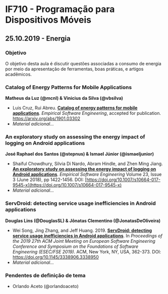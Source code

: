 # IF710 - Programação para Dispositivos Móveis

## 25.10.2019 - Energia

### Objetivo

O objetivo desta aula é discutir questões associadas a consumo de energia por meio da apresentação de ferramentas, boas práticas, e artigos acadêmicos. 

### Catalog of Energy Patterns for Mobile Applications
**Matheus da Luz (@mcnl) & Vinicius da Silva (@vbsilva)**

 - Luis Cruz, Rui Abreu. [**Catalog of energy patterns for mobile applications**](https://arxiv.org/abs/1901.03302). *Empirical Software Engineering*, accepted for publication. https://arxiv.org/abs/1901.03302
- _Material adicional..._

### An exploratory study on assessing the energy impact of logging on Android applications
**José Raphael dos Santos (@stepnus) & Ismael Júnior (@ismaeljunior)**

 - Shaiful Chowdhury, Silvia Di Nardo, Abram Hindle, and Zhen Ming Jiang. **[An exploratory study on assessing the energy impact of logging on Android applications](https://doi.org/10.1007/s10664-017-9545-x)**. *Empirical Software Engineering* Volume 23, Issue 3 (June 2018), pp 1422-1456. DOI: [https://doi.org/10.1007/s10664-017-9545-x](https://doi.org/10.1007/s10664-017-9545-x)
- _Material adicional..._

### ServDroid: detecting service usage inefficiencies in Android applications
**Douglas Lins (@DouglasSL) & Jônatas Clementino (@JonatasDeOliveira)**

- Wei Song, Jing Zhang, and Jeff Huang. 2019. [**ServDroid: detecting service usage inefficiencies in Android applications**](https://doi.org/10.1145/3338906.3338950). In *Proceedings of the 2019 27th ACM Joint Meeting on European Software Engineering Conference and Symposium on the Foundations of Software Engineering (ESEC/FSE 2019)*. ACM, New York, NY, USA, 362-373. DOI: https://doi.org/10.1145/3338906.3338950
- _Material adicional..._

### Pendentes de definição de tema

- Orlando Aceto	(@orlandoaceto)